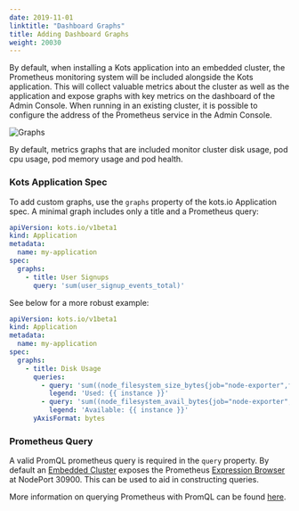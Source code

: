 ```yaml
---
date: 2019-11-01
linktitle: "Dashboard Graphs"
title: Adding Dashboard Graphs
weight: 20030
---
```


By default, when installing a Kots application into an embedded cluster, the Prometheus monitoring system will be included alongside the Kots application. This will collect valuable metrics about the cluster as well as the application and expose graphs with key metrics on the dashboard of the Admin Console. When running in an existing cluster, it is possible to configure the address of the Prometheus service in the Admin Console.

![Graphs](/images/kotsadm-dashboard-graph.png)

By default, metrics graphs that are included monitor cluster disk usage, pod cpu usage, pod memory usage and pod health.

### Kots Application Spec

To add custom graphs, use the `graphs` property of the kots.io Application spec. A minimal graph includes only a title and a Prometheus query:

```yaml
apiVersion: kots.io/v1beta1
kind: Application
metadata:
  name: my-application
spec:
  graphs:
    - title: User Signups
      query: 'sum(user_signup_events_total)'
```

See below for a more robust example:

```yaml
apiVersion: kots.io/v1beta1
kind: Application
metadata:
  name: my-application
spec:
  graphs:
    - title: Disk Usage
      queries:
        - query: 'sum((node_filesystem_size_bytes{job="node-exporter",fstype!="",instance!=""} - node_filesystem_avail_bytes{job="node-exporter", fstype!=""})) by (instance)'
          legend: 'Used: {{ instance }}'
        - query: 'sum((node_filesystem_avail_bytes{job="node-exporter",fstype!="",instance!=""})) by (instance)'
          legend: 'Available: {{ instance }}'
      yAxisFormat: bytes
```

### Prometheus Query

A valid PromQL prometheus query is required in the `query` property. By default an [Embedded Cluster](http://localhost:1313/vendor/embedded-kubernetes/embedded-kubernetes/) exposes the Prometheus [Expression Browser](https://prometheus.io/docs/visualization/browser/) at NodePort 30900. This can be used to aid in constructing queries.

More information on querying Prometheus with PromQL can be found [here](https://prometheus.io/docs/prometheus/latest/querying/basics/).
